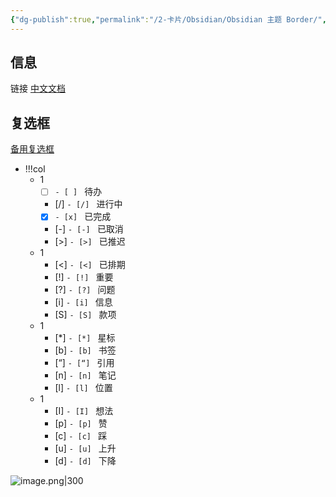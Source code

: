 ```yaml
---
{"dg-publish":true,"permalink":"/2-卡片/Obsidian/Obsidian 主题 Border/","noteIcon":"1","created":"2023-12-29","updated":"2024-04-10"}
---
```


## 信息
链接
[中文文档](https://github.com/Akifyss/obsidian-border/blob/main/README.zh.md)



## 复选框

[备用复选框](https://github.com/Akifyss/obsidian-border/blob/main/README.zh.md#%E5%A4%87%E7%94%A8%E5%A4%8D%E9%80%89%E6%A1%86)
- !!!col
	- 1
		- [ ] `- [ ] ` 待办
		- [/] `- [/] ` 进行中
		- [x] `- [x] ` 已完成
		- [-] `- [-] ` 已取消
		- [>] `- [>] ` 已推迟
	- 1
		- [<] `- [<] ` 已排期
		- [!] `- [!] ` 重要
		- [?] `- [?] ` 问题
		- [i] `- [i] ` 信息
		- [S] `- [S] ` 款项
	- 1
		- [*] `- [*] ` 星标
		- [b] `- [b] ` 书签
		- [“] `- [“] ` 引用
		- [n] `- [n] ` 笔记
		- [l] `- [l] ` 位置
	- 1
		- [I] `- [I] ` 想法
		- [p] `- [p] ` 赞
		- [c] `- [c] ` 踩
		- [u] `- [u] ` 上升
		- [d] `- [d] ` 下降
	
![image.png|300](http://img.xlg.life/images/202312291639538.png)